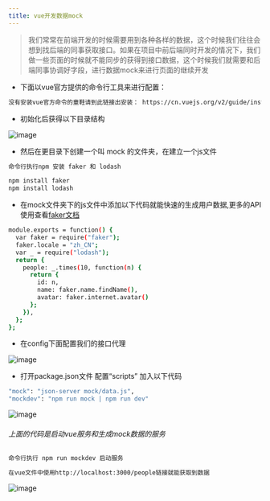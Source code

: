 ```yaml
---
title: vue开发数据mock
---
```

> 我们常常在前端开发的时候需要用到各种各样的数据，这个时候我们往往会想到找后端的同事获取接口。如果在项目中前后端同时开发的情况下，我们做一些页面的时候就不能同步的获得到接口数据，这个时候我们就需要和后端同事协调好字段，进行数据mock来进行页面的继续开发

- 下面以vue官方提供的命令行工具来进行配置：

``` bash
没有安装vue官方命令的童鞋请到此链接出安装： https://cn.vuejs.org/v2/guide/installation.html#NPM
```
- 初始化后获得以下目录结构

![image](http://i4.bvimg.com/523028/e0434a3c5dbe9a73.png)

- 然后在更目录下创建一个叫 mock 的文件夹，在建立一个js文件


``` bash
命令行执行npm 安装 faker 和 lodash

npm install faker
npm install lodash
```
- 在mock文件夹下的js文件中添加以下代码就能快速的生成用户数据,更多的API使用查看[faker文档](https://github.com/FotoVerite/Faker.js)
``` bash
module.exports = function() {
  var faker = require("faker");
  faker.locale = "zh_CN";
  var _ = require("lodash");
  return {
    people: _.times(10, function(n) {
      return {
        id: n,
        name: faker.name.findName(),
        avatar: faker.internet.avatar()
      };
    }),
  };
};

```
- 在config下面配置我们的接口代理

![image](http://i4.bvimg.com/523028/b3300aa76b139e04.png)

- 打开package.json文件 配置“scripts” 加入以下代码 

``` bash
"mock": "json-server mock/data.js",
"mockdev": "npm run mock | npm run dev"
```
![image](http://i1.bvimg.com/523028/bbb92d57ef9168df.png)
###### 上面的代码是启动vue服务和生成mock数据的服务

``` bash
命令行执行 npm run mockdev 启动服务

在vue文件中使用http://localhost:3000/people链接就能获取到数据
```

![image](http://i1.bvimg.com/523028/b93e1a237ed83850.png)



